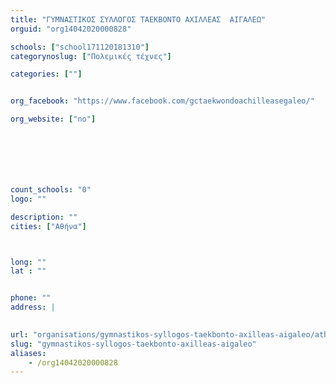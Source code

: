 ```yaml
---
title: "ΓΥΜΝΑΣΤΙΚΟΣ ΣΥΛΛΟΓΟΣ ΤΑΕΚΒΟΝΤΟ ΑΧΙΛΛΕΑΣ  ΑΙΓΑΛΕΩ"
orguid: "org14042020000828"

schools: ["school171120181310"]
categorynoslug: ["Πολεμικές τέχνες"]

categories: [""]


org_facebook: "https://www.facebook.com/gctaekwondoachilleasegaleo/"

org_website: ["no"]







count_schools: "0"
logo: ""

description: ""
cities: ["Αθήνα"]



long: ""
lat : ""


phone: ""
address: |
    

url: "organisations/gymnastikos-syllogos-taekbonto-axilleas-aigaleo/athina/"
slug: "gymnastikos-syllogos-taekbonto-axilleas-aigaleo"
aliases:
    - /org14042020000828
---
```



